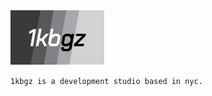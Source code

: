 <a href="https://1kbgz.com">
  <img width=150 src="https://raw.githubusercontent.com/1kbgz/.github/main/logo.png" />
</a>

`1kbgz is a development studio based in nyc.`
